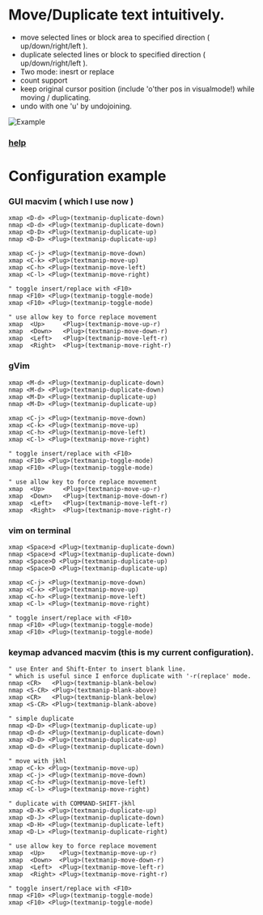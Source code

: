 # Move/Duplicate text intuitively.
  * move selected lines or block area to specified direction ( up/down/right/left ).
  * duplicate selected lines or block to specified direction ( up/down/right/left ).
  * Two mode: inesrt or replace
  * count support
  * keep original cursor position (include 'o'ther pos in visualmode!) while moving / duplicating.
  * undo with one 'u' by undojoining.

![Example](https://github.com/t9md/t9md/blob/master/img/vim-textmanip_anime.gif?raw=true)
### [help](https://github.com/t9md/vim-textmanip/blob/master/doc/textmanip.txt)

# Configuration example

### GUI macvim ( which I use now )

```Vim
xmap <D-d> <Plug>(textmanip-duplicate-down)
nmap <D-d> <Plug>(textmanip-duplicate-down)
xmap <D-D> <Plug>(textmanip-duplicate-up)
nmap <D-D> <Plug>(textmanip-duplicate-up)

xmap <C-j> <Plug>(textmanip-move-down)
xmap <C-k> <Plug>(textmanip-move-up)
xmap <C-h> <Plug>(textmanip-move-left)
xmap <C-l> <Plug>(textmanip-move-right)

" toggle insert/replace with <F10>
nmap <F10> <Plug>(textmanip-toggle-mode)
xmap <F10> <Plug>(textmanip-toggle-mode)

" use allow key to force replace movement
xmap  <Up>     <Plug>(textmanip-move-up-r)
xmap  <Down>   <Plug>(textmanip-move-down-r)
xmap  <Left>   <Plug>(textmanip-move-left-r)
xmap  <Right>  <Plug>(textmanip-move-right-r)
```

### gVim

```Vim
xmap <M-d> <Plug>(textmanip-duplicate-down)
nmap <M-d> <Plug>(textmanip-duplicate-down)
xmap <M-D> <Plug>(textmanip-duplicate-up)
nmap <M-D> <Plug>(textmanip-duplicate-up)

xmap <C-j> <Plug>(textmanip-move-down)
xmap <C-k> <Plug>(textmanip-move-up)
xmap <C-h> <Plug>(textmanip-move-left)
xmap <C-l> <Plug>(textmanip-move-right)

" toggle insert/replace with <F10>
nmap <F10> <Plug>(textmanip-toggle-mode)
xmap <F10> <Plug>(textmanip-toggle-mode)

" use allow key to force replace movement
xmap  <Up>     <Plug>(textmanip-move-up-r)
xmap  <Down>   <Plug>(textmanip-move-down-r)
xmap  <Left>   <Plug>(textmanip-move-left-r)
xmap  <Right>  <Plug>(textmanip-move-right-r)
```

### vim on terminal

```Vim
xmap <Space>d <Plug>(textmanip-duplicate-down)
nmap <Space>d <Plug>(textmanip-duplicate-down)
xmap <Space>D <Plug>(textmanip-duplicate-up)
nmap <Space>D <Plug>(textmanip-duplicate-up)

xmap <C-j> <Plug>(textmanip-move-down)
xmap <C-k> <Plug>(textmanip-move-up)
xmap <C-h> <Plug>(textmanip-move-left)
xmap <C-l> <Plug>(textmanip-move-right)

" toggle insert/replace with <F10>
nmap <F10> <Plug>(textmanip-toggle-mode)
xmap <F10> <Plug>(textmanip-toggle-mode)
```


### keymap advanced macvim (this is my current configuration).

```Vim
" use Enter and Shift-Enter to insert blank line.
" which is useful since I enforce duplicate with '-r(replace' mode.
nmap <CR>   <Plug>(textmanip-blank-below)
nmap <S-CR> <Plug>(textmanip-blank-above)
xmap <CR>   <Plug>(textmanip-blank-below)
xmap <S-CR> <Plug>(textmanip-blank-above)

" simple duplicate
nmap <D-D> <Plug>(textmanip-duplicate-up)
nmap <D-d> <Plug>(textmanip-duplicate-down)
xmap <D-D> <Plug>(textmanip-duplicate-up)
xmap <D-d> <Plug>(textmanip-duplicate-down)
       
" move with jkhl
xmap <C-k> <Plug>(textmanip-move-up)
xmap <C-j> <Plug>(textmanip-move-down)
xmap <C-h> <Plug>(textmanip-move-left)
xmap <C-l> <Plug>(textmanip-move-right)

" duplicate with COMMAND-SHIFT-jkhl
xmap <D-K> <Plug>(textmanip-duplicate-up)
xmap <D-J> <Plug>(textmanip-duplicate-down)
xmap <D-H> <Plug>(textmanip-duplicate-left)
xmap <D-L> <Plug>(textmanip-duplicate-right)

" use allow key to force replace movement
xmap  <Up>    <Plug>(textmanip-move-up-r)
xmap  <Down>  <Plug>(textmanip-move-down-r)
xmap  <Left>  <Plug>(textmanip-move-left-r)
xmap  <Right> <Plug>(textmanip-move-right-r)

" toggle insert/replace with <F10>
nmap <F10> <Plug>(textmanip-toggle-mode)
xmap <F10> <Plug>(textmanip-toggle-mode)
```
